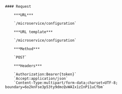     #### Request

        ***URL***

        `/microservice/configuration`

        ***URL template***

        `/microservice/configuration`

        ***Method***

        `POST`

        ***Headers***

        `Authorization:Bearer{token}`
        `Accept:application/json`
        `Content-Type:multipart/form-data;charset=UTF-8; boundary=6o2knFse3p53ty9dmcQvWAIx1zInP11uCfbm`
